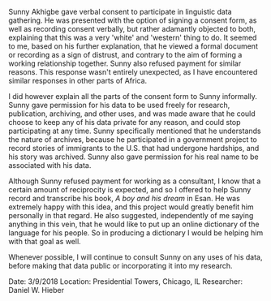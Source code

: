 Sunny Akhigbe gave verbal consent to participate in linguistic data gathering. He was presented with the option of signing a consent form, as well as recording consent verbally, but rather adamantly objected to both, explaining that this was a very 'white' and 'western' thing to do. It seemed to me, based on his further explanation, that he viewed a formal document or recording as a sign of distrust, and contrary to the aim of forming a working relationship together. Sunny also refused payment for similar reasons. This response wasn't entirely unexpected, as I have encountered similar responses in other parts of Africa.

I did however explain all the parts of the consent form to Sunny informally. Sunny gave permission for his data to be used freely for research, publication, archiving, and other uses, and was made aware that he could choose to keep any of his data private for any reason, and could stop participating at any time. Sunny specifically mentioned that he understands the nature of archives, because he participated in a government project to record stories of immigrants to the U.S. that had undergone hardships, and his story was archived. Sunny also gave permission for his real name to be associated with his data.

Although Sunny refused payment for working as a consultant, I know that a certain amount of reciprocity is expected, and so I offered to help Sunny record and transcribe his book, _A boy and his dream_ in Esan. He was extremely happy with this idea, and this project would greatly benefit him personally in that regard. He also suggested, independently of me saying anything in this vein, that he would like to put up an online dictionary of the language for his people. So in producing a dictionary I would be helping him with that goal as well.

Whenever possible, I will continue to consult Sunny on any uses of his data, before making that data public or incorporating it into my research.

Date: 3/9/2018
Location: Presidential Towers, Chicago, IL
Researcher: Daniel W. Hieber
